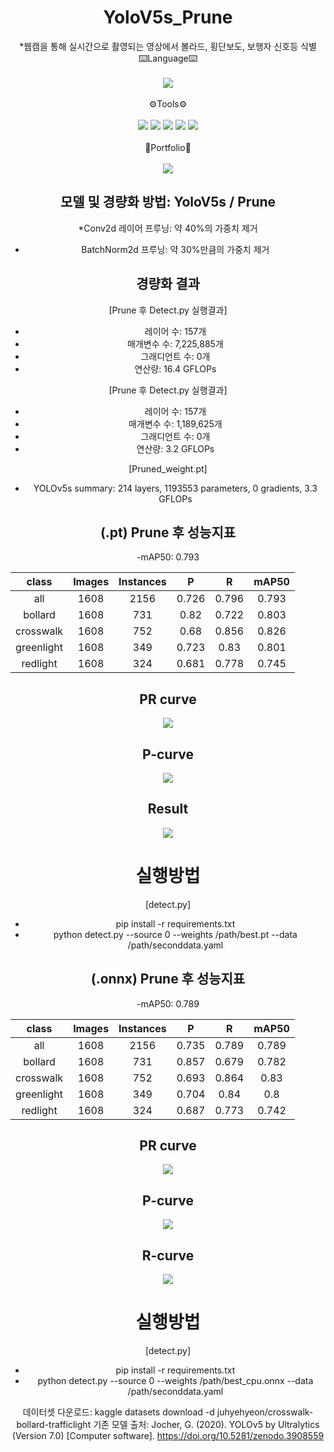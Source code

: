 # <div align="center"> YoloV5s_Prune </div>
<div align="center">*웹캠을 통해 실시간으로 촬영되는 영상에서 볼라드, 횡단보도, 보행자 신호등 식별

<div align="center">
    <div style="display: inline-block; text-align: center;">
        <div>⌨️Language⌨️</div>
        <br>
        <img src="https://img.shields.io/badge/python-3776AB?style=flat&logo=python&logoColor=white" />
        <br><br>
        <div>⚙️Tools⚙️</div>
        <br>
        <img src="https://img.shields.io/badge/github-181717?style=flat&logo=python&logoColor=white" />
        <img src="https://img.shields.io/badge/pycharm-000000?style=flat&logo=python&logoColor=white" />
        <img src="https://img.shields.io/badge/visualstudiocode-007ACC?style=flat&logo=python&logoColor=white" />
        <img src="https://img.shields.io/badge/pytorch-EE4C2C?style=flat&logo=python&logoColor=white" />
        <img src="https://img.shields.io/badge/opencv-5C3EE8?style=flat&logo=python&logoColor=white" />
        <br><br>
        <div>📝Portfolio📝</div>
        <br>
        <img src="https://img.shields.io/badge/notion-000000?style=flat&logo=python&logoColor=white" />
    </div>
</div>

모델 및 경량화 방법: YoloV5s / Prune
-

*Conv2d 레이어 프루닝: 약 40%의 가중치 제거


* BatchNorm2d 프루닝: 약 30%만큼의 가중치 제거

경량화 결과
-
[Prune 후 Detect.py 실행결과]

- 레이어 수: 157개
- 매개변수 수: 7,225,885개
- 그래디언트 수: 0개
- 연산량: 16.4 GFLOPs


[Prune 후 Detect.py 실행결과]

- 레이어 수: 157개
- 매개변수 수: 1,189,625개
- 그래디언트 수: 0개
- 연산량: 3.2 GFLOPs

[Pruned_weight.pt]
- YOLOv5s summary: 214 layers, 1193553 parameters, 0 gradients, 3.3 GFLOPs


(.pt) Prune 후 성능지표
-
-mAP50: 0.793

|class|Images|Instances|P|R|mAP50|
|:---:|:---:|:---:|:---:|:---:|:---:|
|all|1608|2156|0.726|0.796|0.793|
|bollard|1608|731|0.82|0.722|0.803|
|crosswalk|1608|752|0.68|0.856|0.826|
|greenlight|1608|349|0.723|0.83|0.801|
|redlight|1608|324|0.681|0.778|0.745|

## PR curve

<p align="center">
  <img src="https://github.com/nagoriyouki/YoloV5s_Prune/assets/130470442/397839f0-58a4-47fd-9fef-26ac161f0d5c">
</p>

## P-curve
<p align="center">
  <img src="https://github.com/nagoriyouki/YoloV5s_Prune/assets/130470442/94b55951-26c9-4267-96da-d198724e4de8">
</p>

## Result
<p align="center">
  <img src="https://github.com/nagoriyouki/YoloV5s_Prune/assets/130470442/d80c08fe-e788-4824-869c-b76f4060e158">
</p>

# 실행방법
[detect.py]
- pip install -r requirements.txt
- python detect.py --source 0 --weights /path/best.pt --data /path/seconddata.yaml


(.onnx) Prune 후 성능지표
-
-mAP50: 0.789

|class|Images|Instances|P|R|mAP50|
|:---:|:---:|:---:|:---:|:---:|:---:|
|all|1608|2156|0.735|0.789|0.789|
|bollard|1608|731|0.857|0.679|0.782|
|crosswalk|1608|752|0.693|0.864|0.83|
|greenlight|1608|349|0.704|0.84|0.8|
|redlight|1608|324|0.687|0.773|0.742|

## PR curve

<p align="center">
  <img src="https://github.com/nagoriyouki/YoloV5s_Prune/assets/130470442/a90d04b3-bbc9-4737-bdcd-6701e3112221">
</p>

## P-curve
<p align="center">
  <img src="https://github.com/nagoriyouki/YoloV5s_Prune/assets/130470442/38575484-f9d6-4715-8de2-16d136a6032b">
</p>

## R-curve
<p align="center">
  <img src="https://github.com/nagoriyouki/YoloV5s_Prune/assets/130470442/2f315e05-a687-44d4-9f6a-a974b0f1a409">
</p>

# 실행방법
[detect.py]
- pip install -r requirements.txt
- python detect.py --source 0 --weights /path/best_cpu.onnx --data /path/seconddata.yaml


데이터셋 다운로드: kaggle datasets download -d juhyehyeon/crosswalk-bollard-trafficlight
기존 모델 출처: Jocher, G. (2020). YOLOv5 by Ultralytics (Version 7.0) [Computer software]. https://doi.org/10.5281/zenodo.3908559
</div>
